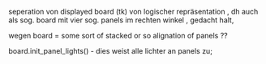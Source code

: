 
seperation von displayed board (tk) von logischer repräsentation , dh auch als sog. board mit vier sog. panels im rechten winkel , gedacht halt,

wegen
board = some sort of stacked or so alignation of panels
??

board.init_panel_lights() - dies weist alle lichter an panels zu;
